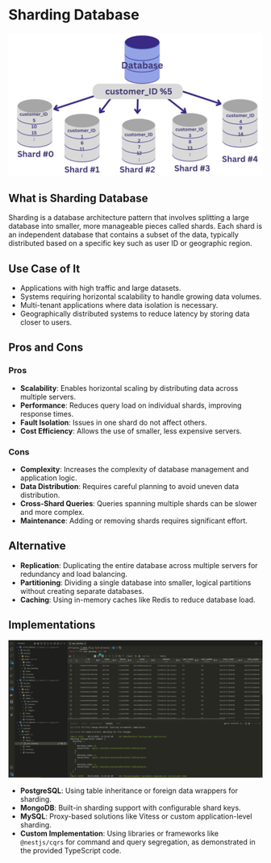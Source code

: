 # Sharding Database
![Sharding Datbase](image.png)
## What is Sharding Database
Sharding is a database architecture pattern that involves splitting a large database into smaller, more manageable pieces called shards. Each shard is an independent database that contains a subset of the data, typically distributed based on a specific key such as user ID or geographic region.

## Use Case of It
- Applications with high traffic and large datasets.
- Systems requiring horizontal scalability to handle growing data volumes.
- Multi-tenant applications where data isolation is necessary.
- Geographically distributed systems to reduce latency by storing data closer to users.

## Pros and Cons

### Pros
- **Scalability**: Enables horizontal scaling by distributing data across multiple servers.
- **Performance**: Reduces query load on individual shards, improving response times.
- **Fault Isolation**: Issues in one shard do not affect others.
- **Cost Efficiency**: Allows the use of smaller, less expensive servers.

### Cons
- **Complexity**: Increases the complexity of database management and application logic.
- **Data Distribution**: Requires careful planning to avoid uneven data distribution.
- **Cross-Shard Queries**: Queries spanning multiple shards can be slower and more complex.
- **Maintenance**: Adding or removing shards requires significant effort.

## Alternative
- **Replication**: Duplicating the entire database across multiple servers for redundancy and load balancing.
- **Partitioning**: Dividing a single database into smaller, logical partitions without creating separate databases.
- **Caching**: Using in-memory caches like Redis to reduce database load.

## Implementations
![Implementations](image-1.png)

- **PostgreSQL**: Using table inheritance or foreign data wrappers for sharding.
- **MongoDB**: Built-in sharding support with configurable shard keys.
- **MySQL**: Proxy-based solutions like Vitess or custom application-level sharding.
- **Custom Implementation**: Using libraries or frameworks like `@nestjs/cqrs` for command and query segregation, as demonstrated in the provided TypeScript code.
